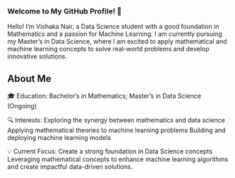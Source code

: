### Welcome to My GitHub Profile! 🌟
Hello! I’m Vishaka Nair, a Data Science student with a good foundation in Mathematics and a passion for Machine Learning.
I am currently pursuing my Master’s in Data Science, where I am excited to apply mathematical and machine learning concepts to solve real-world problems and develop innovative solutions.
## About Me
🎓 Education: Bachelor’s in Mathematics; Master’s in Data Science (Ongoing) 

🔍 Interests:
Exploring the synergy between mathematics and data science
Applying mathematical theories to machine learning problems
Building and deploying machine learning models

💡 Current Focus: 
Create a strong foundation in Data Science concepts
Leveraging mathematical concepts to enhance machine learning algorithms and create impactful data-driven solutions.

